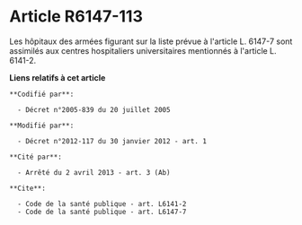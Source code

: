 # Article R6147-113

Les hôpitaux des armées figurant sur la liste prévue à l'article L. 6147-7 sont assimilés aux centres hospitaliers
universitaires mentionnés à l'article L. 6141-2.

**Liens relatifs à cet article**

	**Codifié par**:

	  - Décret n°2005-839 du 20 juillet 2005

	**Modifié par**:

	  - Décret n°2012-117 du 30 janvier 2012 - art. 1

	**Cité par**:

	  - Arrêté du 2 avril 2013 - art. 3 (Ab)

	**Cite**:

	  - Code de la santé publique - art. L6141-2
	  - Code de la santé publique - art. L6147-7
